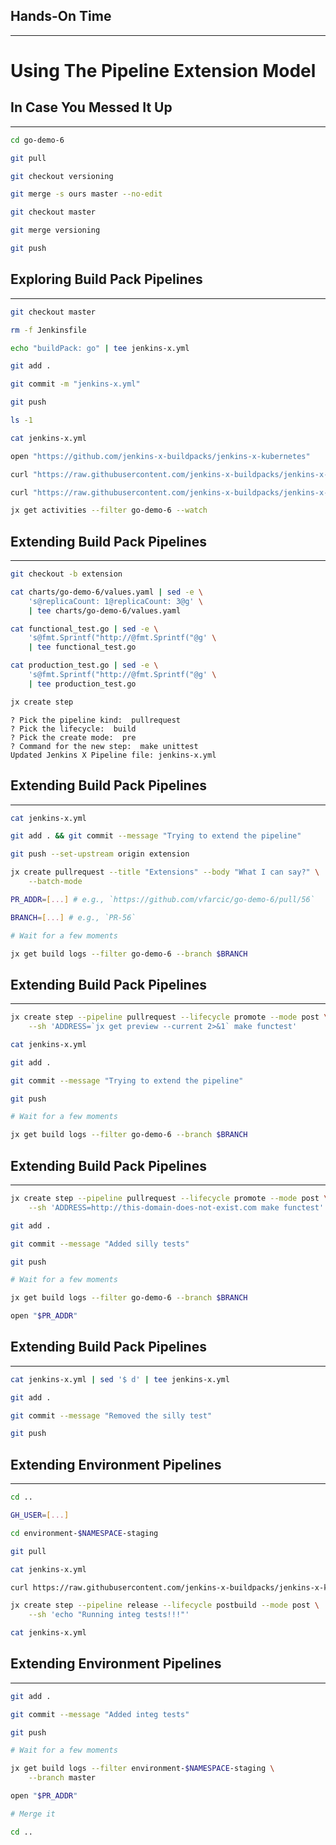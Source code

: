 ## Hands-On Time

---

# Using The Pipeline Extension Model


## In Case You Messed It Up

---

```bash
cd go-demo-6

git pull

git checkout versioning

git merge -s ours master --no-edit

git checkout master

git merge versioning

git push
```


## Exploring Build Pack Pipelines

---

```bash
git checkout master

rm -f Jenkinsfile

echo "buildPack: go" | tee jenkins-x.yml

git add .

git commit -m "jenkins-x.yml"

git push

ls -1

cat jenkins-x.yml

open "https://github.com/jenkins-x-buildpacks/jenkins-x-kubernetes"

curl "https://raw.githubusercontent.com/jenkins-x-buildpacks/jenkins-x-kubernetes/master/packs/go/pipeline.yaml"

curl "https://raw.githubusercontent.com/jenkins-x-buildpacks/jenkins-x-classic/master/packs/go/pipeline.yaml"

jx get activities --filter go-demo-6 --watch
```


## Extending Build Pack Pipelines

---

```bash
git checkout -b extension

cat charts/go-demo-6/values.yaml | sed -e \
    's@replicaCount: 1@replicaCount: 3@g' \
    | tee charts/go-demo-6/values.yaml

cat functional_test.go | sed -e \
    's@fmt.Sprintf("http://@fmt.Sprintf("@g' \
    | tee functional_test.go

cat production_test.go | sed -e \
    's@fmt.Sprintf("http://@fmt.Sprintf("@g' \
    | tee production_test.go

jx create step
```

```
? Pick the pipeline kind:  pullrequest
? Pick the lifecycle:  build
? Pick the create mode:  pre
? Command for the new step:  make unittest
Updated Jenkins X Pipeline file: jenkins-x.yml
```


## Extending Build Pack Pipelines

---

```bash
cat jenkins-x.yml

git add . && git commit --message "Trying to extend the pipeline"

git push --set-upstream origin extension

jx create pullrequest --title "Extensions" --body "What I can say?" \
    --batch-mode

PR_ADDR=[...] # e.g., `https://github.com/vfarcic/go-demo-6/pull/56`

BRANCH=[...] # e.g., `PR-56`

# Wait for a few moments

jx get build logs --filter go-demo-6 --branch $BRANCH
```


## Extending Build Pack Pipelines

---

```bash
jx create step --pipeline pullrequest --lifecycle promote --mode post \
    --sh 'ADDRESS=`jx get preview --current 2>&1` make functest'

cat jenkins-x.yml

git add .

git commit --message "Trying to extend the pipeline"

git push

# Wait for a few moments

jx get build logs --filter go-demo-6 --branch $BRANCH
```


## Extending Build Pack Pipelines

---

```bash
jx create step --pipeline pullrequest --lifecycle promote --mode post \
    --sh 'ADDRESS=http://this-domain-does-not-exist.com make functest'

git add .

git commit --message "Added silly tests"

git push

# Wait for a few moments

jx get build logs --filter go-demo-6 --branch $BRANCH

open "$PR_ADDR"
```


## Extending Build Pack Pipelines

---

```bash
cat jenkins-x.yml | sed '$ d' | tee jenkins-x.yml

git add .

git commit --message "Removed the silly test"

git push
```


## Extending Environment Pipelines

---

```bash
cd ..

GH_USER=[...]

cd environment-$NAMESPACE-staging

git pull

cat jenkins-x.yml

curl https://raw.githubusercontent.com/jenkins-x-buildpacks/jenkins-x-kubernetes/master/packs/environment/pipeline.yaml

jx create step --pipeline release --lifecycle postbuild --mode post \
    --sh 'echo "Running integ tests!!!"'

cat jenkins-x.yml
```


## Extending Environment Pipelines

---

```bash
git add .

git commit --message "Added integ tests"

git push

# Wait for a few moments

jx get build logs --filter environment-$NAMESPACE-staging \
    --branch master

open "$PR_ADDR"

# Merge it

cd ..
```

